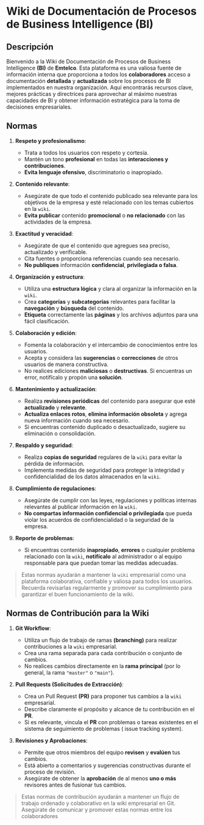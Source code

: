 # Wiki de Documentación de Procesos de Business Intelligence (BI)

## Descripción

Bienvenido a la Wiki de Documentación de Procesos de Business Intelligence **(BI)** de **Emtelco**. Esta
plataforma es una valiosa fuente de información interna que proporciona a todos los **colaboradores** acceso a
documentación
**detallada** y **actualizada** sobre los procesos de BI implementados en nuestra organización. Aquí encontrarás
recursos clave,
mejores prácticas y directrices para aprovechar al máximo nuestras capacidades de BI y obtener información estratégica
para la toma de decisiones empresariales.

## Normas

1. **Respeto y profesionalismo**:
    - Trata a todos los usuarios con respeto y cortesía.
    - Mantén un tono **profesional** en todas las **interacciones y contribuciones**.
    - **Evita lenguaje ofensivo**, discriminatorio o inapropiado.

2. **Contenido relevante**:
    - Asegúrate de que todo el contenido publicado sea relevante para los objetivos de la empresa y esté relacionado con
      los temas cubiertos en la `wiki`.
    - **Evita publicar** contenido **promocional** o **no relacionado** con las actividades de la empresa.

3. **Exactitud y veracidad**:
    - Asegúrate de que el contenido que agregues sea preciso, actualizado y verificable.
    - Cita fuentes o proporciona referencias cuando sea necesario.
    - **No publiques** información **confidencial**, **privilegiada o falsa**.

4. **Organización y estructura**:
    - Utiliza una **estructura lógica** y clara al organizar la información en la `wiki`.
    - Crea **categorías** y **subcategorías** relevantes para facilitar la **navegación** y **búsqueda** del contenido.
    - **Etiqueta** correctamente las **páginas** y los archivos adjuntos para una fácil clasificación.

5. **Colaboración y edición**:
    - Fomenta la colaboración y el intercambio de conocimientos entre los usuarios.
    - Acepta y considera las **sugerencias** o **correcciones** de otros usuarios de manera constructiva.
    - No realices ediciones **maliciosas** o **destructivas**. Si encuentras un error,
      notifícalo y propón una **solución**.

6. **Mantenimiento y actualización**:
    - Realiza **revisiones periódicas** del contenido para asegurar que esté **actualizado** y **relevante**.
    - **Actualiza enlaces rotos**, **elimina información obsoleta** y agrega nueva información cuando sea necesario.
    - Si encuentras contenido duplicado o desactualizado, sugiere su eliminación o consolidación.

7. **Respaldo y seguridad**:
    - Realiza **copias de seguridad** regulares de la `wiki` para evitar la pérdida de información.
    - Implementa medidas de seguridad para proteger la integridad y confidencialidad de los datos almacenados en la
      `wiki`.

8. **Cumplimiento de regulaciones**:
    - Asegúrate de cumplir con las leyes, regulaciones y políticas internas relevantes al publicar información en la
      `wiki`.
    - **No compartas información confidencial o privilegiada** que pueda violar los acuerdos de confidencialidad o la
      seguridad de la empresa.

9. **Reporte de problemas**:
    - Si encuentras contenido **inapropiado**, **errores** o cualquier problema relacionado con la `wiki`,
      **notifícalo** al administrador o al equipo responsable para que puedan tomar las medidas adecuadas.

> Estas normas ayudarán a mantener la `wiki` empresarial como una plataforma colaborativa, confiable y valiosa para
> todos
> los usuarios. Recuerda revisarlas regularmente y promover su cumplimiento para garantizar el buen funcionamiento de la
> wiki.

## Normas de Contribución para la Wiki

1. **Git Workflow**:
    - Utiliza un flujo de trabajo de ramas **(branching)** para realizar contribuciones a la `wiki` empresarial.
    - Crea una rama separada para cada contribución o conjunto de cambios.
    - No realices cambios directamente en la **rama principal** (por lo general, la rama `"master"` o `"main"`).

2. **Pull Requests (Solicitudes de Extracción)**:
    - Crea un Pull Request **(PR)** para proponer tus cambios a la `wiki` empresarial.
    - Describe claramente el propósito y alcance de tu contribución en el **PR**.
    - Si es relevante, vincula el **PR** con problemas o tareas existentes en el sistema de seguimiento de problemas (
      issue tracking system).

3. **Revisiones y Aprobaciones**:
    - Permite que otros miembros del equipo **revisen** y **evalúen** tus cambios.
    - Está abierto a comentarios y sugerencias constructivas durante el proceso de revisión.
    - Asegúrate de obtener la **aprobación** de al menos **uno o más** revisores antes de fusionar tus cambios.

> Estas normas de contribución ayudarán a mantener un flujo de trabajo ordenado y colaborativo en la wiki empresarial en
> Git. Asegúrate de comunicar y promover estas normas entre los colaboradores